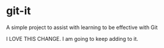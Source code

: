 # git-it
A simple project to assist with learning to be effective with Git


I LOVE THIS CHANGE. I am going to keep adding to it.
